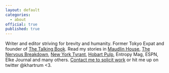 ```yaml
---
layout: default
categories:
  - about
official: true
published: true
---
```

Writer and editor striving for brevity and humanity. Former Tokyo Expat and founder of [The Talking Book](thetalkingbook.org). Read my stories in [Maudlin House](https://maudlinhouse.net/pink-clouds/), [The Nervous Breakdown](http://thenervousbreakdown.com/khartrum/2019/07/mysterious-morning), [New York Tyrant](http://magazine.nytyrant.com/magic-soft-kris-hartrum/), [Hobart Pulp](https://www.hobartpulp.com/web_features/holy-gash), Entropy Mag, ESPN, Elke Journal and many others. [Contact me to solicit work](http://krishartrum.com/contact) or hit me up on twitter @khartrum <3.

